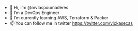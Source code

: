 - 👋 Hi, I’m @mvlaspoumaderes
- 👀 I’m a DevOps Engineer 
- 🌱 I’m currently learning AWS, Terraform & Packer
- 📫 You can follow me in twitter https://twitter.com/vickasecas

